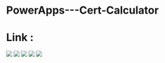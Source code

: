 # PowerApps---Cert-Calculator

# Link : 
<a herf="https://apps.powerapps.com/play/e/default-6bf95165-4113-4188-9b7b-cb6c0c198a5b/a/776fffb2-0929-40b6-8339-9d5aaefbc9ca?tenantId=6bf95165-4113-4188-9b7b-cb6c0c198a5b&source=portal"></a>
 
 
 <img src="pic1.png">
 <img src="pic2.png">
 <img src="pic3.png">
 <img src="pic4.png">
 <img src="pic5.png">
